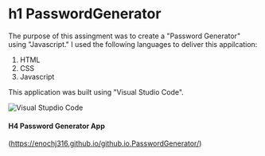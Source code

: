 # h1 PasswordGenerator

The purpose of this assingment was to create a "Password Generator" using "Javascript." I used the following languages to deliver this appilcation:

1. HTML
2. CSS
3. Javascript

This application was built using "Visual Studio Code".

![Visual Stupdio Code](https://github.com/enochj316/github.io.PasswordGenerator/blob/main/Images/VSC.jpg)

#### H4 Password Generator App

(https://enochj316.github.io/github.io.PasswordGenerator/)


